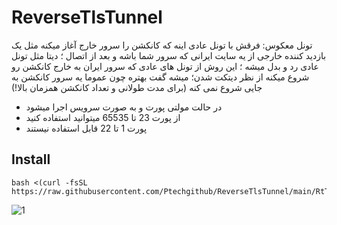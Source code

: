 # ReverseTlsTunnel 

تونل معکوس: فرقش با تونل عادی اینه که کانکشن را سرور خارج آغاز میکنه مثل یک بازدید کننده خارجی از یه سایت ایرانی که سرور شما باشه و بعد از اتصال ؛ دیتا مثل تونل عادی رد و بدل میشه ؛ این روش از تونل های عادی که سرور ایران به خارج کانکشن رو شروع میکنه از نظر دیتکت شدن؛ میشه گفت بهتره چون عموما یه سرور کانکشن به جایی شروع نمی کنه (برای مدت طولانی و تعداد کانکشن همزمان بالا!)

- در حالت مولتی پورت و به صورت سرویس اجرا میشود 
- از پورت 23 تا 65535 میتوانید استفاده کنید 
- پورت 1 تا 22 قابل استفاده نیستند 



## Install 

```
bash <(curl -fsSL https://raw.githubusercontent.com/Ptechgithub/ReverseTlsTunnel/main/RtTunnel.sh)
```


![1](https://raw.githubusercontent.com/Ptechgithub/configs/main/media/1.jpg)